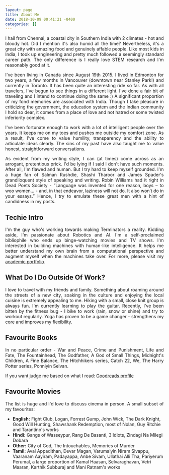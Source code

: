 ```yaml
---
layout: page
title: About Me
date: 2018-10-09 00:41:21 -0400
categories: []
---
```


<p align="justify"> I hail from Chennai, a coastal city in Southern India with 2 climates - hot and bloody hot. Did I mention it's also humid all the time? Nevertheless, it's a great city with amazing food and genuinely affable people. Like most kids in India, I took up engineering and pretty much followed a seemingly standard career path. The only difference is I really love STEM research and I'm reasonably good at it. </p> 

<p align="justify"> I've been living in Canada since August 19th 2015. I lived in Edmonton for two years, a few months in Vancouver (downtown near Stanley Park!) and currently in Toronto. It has been quite an interesting ride so far. As with all travelers, I've begun to see things in a different light. I've done a fair bit of traveling and I intend to continue doing the same :) A significant proportion of my fond memories are associated with India. Though I take pleasure in criticizing the government, the education system and the Indian community I hold so dear, it comes from a place of love and not hatred or some twisted inferiority complex. </p>

<p align="justify"> I've been fortunate enough to work with a lot of intelligent people over the years. It keeps me on my toes and pushes me outside my comfort zone. As a result, I've come to value humility, transparency and the ability to articulate ideas clearly. The sins of my past have also taught me to value honest, straightforward conversations. </p>

<p align="justify"> As evident from my writing style, I can (at times) come across as an arrogant, pretentious prick. I'd be lying if I said I don't have such moments. After all, I'm flawed and human. But I try hard to keep myself grounded. I'm a huge fan of Salman Rushdie, Shashi Tharoor and James Spader's grandiloquent style of speaking and writing. Robin Williams had it right in Dead Poets Society - ”Language was invented for one reason, boys – to woo women… - and, in that endeavor, laziness will not do. It also won’t do in your essays.” Hence, I try to emulate these great men with a hint of candidness in my posts.</p>

<h2 class="section-heading"> Techie Intro </h2> 

<p align="justify"> I'm the guy who's working towards making Terminators a reality. Kidding aside, I'm passionate about Robotics and AI. I'm a self-proclaimed bibliophile who ends up binge-watching movies and TV shows. I'm interested in building machines with human-like intelligence. It helps me better understand my own brain from a computational perspective and augment myself when the machines take over. For more, please visit my <a href="https://gauthamvasan.github.io">academic portfolio</a>.</p>

<h2 class="section-heading"> What Do I Do Outside Of Work? </h2>
<p align="justify"> I love to travel with my friends and family. Something about roaming around the streets of a new city, soaking in the culture and enjoying the local cuisine is extremely appealing to me. Hiking with a small, close knit group is always fun. I'm currently learning to play the guitar. Recently, I've been bitten by the fitness bug - I bike to work (rain, snow or shine) and try to workout regularly. Yoga has proven to be a game changer - strengthens my core and improves my flexibility. </p>

<h2 class="section-heading">Favourite Books</h2>
<p align="justify"> In no particular order - War and Peace, Crime and Punishment, Life and Fate, The Fountainhead, The Godfather, A God of Small Things, Midnight's Children, A Fine Balance, The Hitchhikers series, Catch 22, We, The Harry Potter series, Ponniyin Selvan. </p>

<p align="justify"> If you want judge me based on what I read: <a href="https://www.goodreads.com/user/show/29446357-gautham-vasan" target="_blank">Goodreads profile</a> </p>

<h2 class="section-heading">Favourite Movies</h2>
<p align="justify"> The list is huge and I'd love to discuss cinema in person. A small subset of my favourites: <br>
    <ul>
        <li><b>English:</b> Fight Club, Logan, Forrest Gump, John Wick, The Dark Knight, Good Will Hunting, Shawshank Redemption, most of Nolan, Guy Ritchie and Tarantino's works </li>
        <li><b>Hindi:</b> Gangs of Wasseypur, Rang De Basanti, 3 Idiots, Zindagi Na Milegi Dobara</li>
        <li><b>Other:</b> City of God, The Intouchables, Memories of Murder</li>
        <li><b>Tamil:</b> Aval Appadithan, Devar Magan, Varumaiyin Niram Sivappu, Vaaranam Aayiram, Padayappa, Anbe Sivam, Ullathai Alli Tha, Pariyerum Perumal, a large proportion of Kamal Haasan, Selvaraghavan, Vetri Maaran, Karthik Subburaj and Mani Ratnam's works  </li>
    </ul>
</p>
